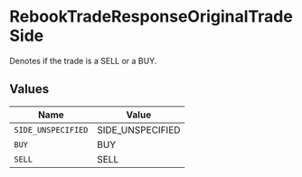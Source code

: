 # RebookTradeResponseOriginalTradeSide

Denotes if the trade is a SELL or a BUY.


## Values

| Name               | Value              |
| ------------------ | ------------------ |
| `SIDE_UNSPECIFIED` | SIDE_UNSPECIFIED   |
| `BUY`              | BUY                |
| `SELL`             | SELL               |
